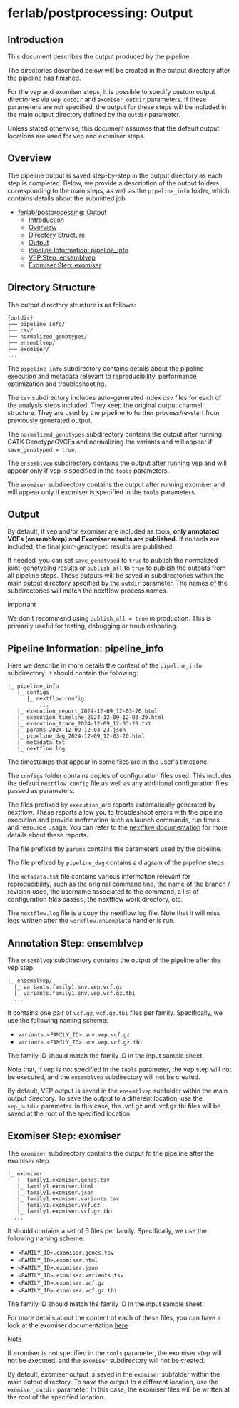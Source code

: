 # ferlab/postprocessing: Output

## Introduction

This document describes the output produced by the pipeline.

The directories described below will be created in the output directory after the pipeline has finished. 

For the vep and exomiser steps, it is possible to specify custom output directories via `vep_outdir` and `exomiser_outdir` parameters. If these parameters are not specified, the output for these steps will be included in the main output directory defined by the `outdir` parameter. 

Unless stated otherwise, this document assumes that the default output locations are used for vep and exomiser steps.

## Overview

The pipeline output is saved step-by-step in the output directory as each step is completed. Below, we provide a description of the output folders corresponding to the main steps, as well as the `pipeline_info` folder, which contains details about the submitted job.


- [ferlab/postprocessing: Output](#ferlabpostprocessing-output)
  - [Introduction](#introduction)
  - [Overview](#overview)
  - [Directory Structure](#directory-structure)
  - [Output](#output)
  - [Pipeline Information: pipeline\_info](#pipeline-information-pipeline_info)
  - [VEP Step: ensemblvep](#vep-step-ensemblvep)
  - [Exomiser Step: exomiser](#exomiser-step-exomiser)

## Directory Structure

The output directory structure is as follows:

```
{outdir}
├── pipeline_info/
├── csv/
├── normalized_genotypes/
├── ensemblvep/
├── exomiser/
...
```

The `pipeline_info` subdirectory contains details about the pipeline execution and metadata relevant to reproducibility, performance optimization and troubleshooting.

The `csv` subdirectory includes auto-generated index csv files for each of the analysis steps included. They keep the original output channel structure. They are used by the pipeline to further process/re-start from previously generated output.

The `normalized_genotypes` subdirectory contains the output after running GATK GenotypeGVCFs and normalizing the variants and will appear if `save_genotyped = true`.

The `ensemblvep` subdirectory contains the output after running vep and will appear only if vep is specified in the `tools` parameters.

The `exomiser` subdirectory contains the output after running exomiser and will appear only if exomiser is specified in the `tools` parameters.


## Output

By default, if vep and/or exomiser are included as tools, **only annotated VCFs (ensemblvep) and Exomiser results are published.** If no tools are included, the final joint-genotyped results are published.

If needed, you can set `save_genotyped` to `true` to publish the normalized joint-genotyping results or `publish_all` to `true` to publish the outputs from all pipeline steps. These outputs will be saved in subdirectories within the main output directory specified by the `outdir` parameter. The names of the subdirectories will match the nextflow process names.

> [!IMPORTANT]
> We don't recommend using `publish_all = true` in production. This is primarily useful for testing, debugging or troubleshooting.

## Pipeline Information: pipeline_info

Here we describe in more details the content of the `pipeline_info `subdirectory. It should contain the following:

```
|_ pipeline_info
   |_ configs
      |_ nextflow.config
          ... 
   |_ execution_report_2024-12-09_12-03-20.html
   |_ execution_timeline_2024-12-09_12-03-20.html
   |_ execution_trace_2024-12-09_12-03-20.txt
   |_ params_2024-12-09_12-03-23.json
   |_ pipeline_dag_2024-12-09_12-03-20.html
   |_ metadata.txt
   |_ nextflow.log
```

  The timestamps that appear in some files are in the user's timezone.

  The `configs` folder contains copies of configuration files used. This includes the default `nextflow.config` file as well as any additional configuration files passed as parameters.

  The files prefixed by `execution_`are reports automatically generated by nextflow. These reports allow you to troubleshoot errors with the  pipeline execution and provide inofrmation such as launch commands, run times and resource usage. You can refer to the [nextflow documentation](https://www.nextflow.io/docs/latest/reports.html) for more details about these reports.
  
  The file prefixed by `params` contains the parameters used by the pipeline.

  The file prefixed by `pipeline_dag` contains a diagram of the pipeline steps.

  The `metadata.txt` file contains various information relevant for reproducibility, such as the original command line, the name of the branch / revision used, the username associated to the command, a list of configuration files passed, the nextflow work directory, etc.

  The `nextflow.log` file is a copy the nextflow log file.  Note that it will miss logs written after the `workflow.onComplete` handler is run.

## Annotation Step: ensemblvep

The `ensemblvep` subdirectory contains the output of the pipeline after the vep step. 

```
|_ ensemblvep/
  |_ variants.family1.snv.vep.vcf.gz
  |_ variants.family1.snv.vep.vcf.gz.tbi
  ...
```

It contains one pair of `vcf.gz`, `vcf.gz.tbi` files per family. Specifically, we use the following naming scheme:
- `variants.<FAMILY_ID>.snv.vep.vcf.gz`
- `variants.<FAMILY_ID>.snv.vep.vcf.gz.tbi`

The family ID should match the family ID in the input sample sheet.

Note that, if vep is not specified in the `tools` parameter, the vep step will not be executed, and the `ensemblvep` subdirectory will not be created.

By default, VEP output is saved in the `ensemblvep` subfolder within the main output directory. To save the output to a different location, use the `vep_outdir` parameter. 
In this case, the .vcf.gz and .vcf.gz.tbi files will be saved at the root of the specified location.

## Exomiser Step: exomiser

The `exomiser` subdirectory contains the output fo the pipeline after the exomiser step.

```
|_ exomiser
   |_ family1.exomiser.genes.tsv
   |_ family1.exomiser.html
   |_ family1.exomiser.json
   |_ family1.exomiser.variants.tsv
   |_ family1.exomiser.vcf.gz
   |_ family1.exomiser.vcf.gz.tbi
  ...   
```

It should contains a set of 6 files per family.  Specifically, we use the following naming scheme:
- `<FAMILY_ID>.exomiser.genes.tsv`
- `<FAMILY_ID>.exomiser.html`
- `<FAMILY_ID>.exomiser.json`
- `<FAMILY_ID>.exomiser.variants.tsv`
- `<FAMILY_ID>.exomiser.vcf.gz`
- `<FAMILY_ID>.exomiser.vcf.gz.tbi`

The family ID should match the family ID in the input sample sheet.

For more details about the content of each of these files, you can have a look at the exomiser documentation [here](https://exomiser.readthedocs.io/en/latest/result_interpretation.html)

> [!NOTE]
> If exomiser is not specified in the `tools` parameter, the exomiser step will not be executed, and the `exomiser` subdirectory will not be created.

By default, exomiser output is saved in the `exomiser` subfolder within the main output directory. To save the output to a different location, use the `exomiser_outdir` parameter. In this case, the exomiser files will be written at the root of the specified location.
